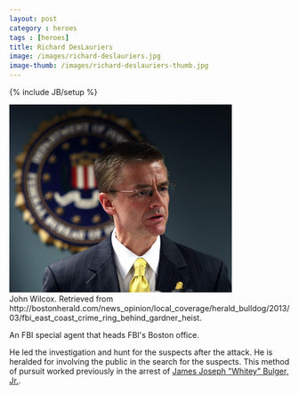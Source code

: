 ```yaml
---
layout: post
category : heroes
tags : [heroes]
title: Richard DesLauriers
image: /images/richard-deslauriers.jpg
image-thumb: /images/richard-deslauriers-thumb.jpg
---
```

{% include JB/setup %}

<img src="/images/richard-deslauriers.jpg" alt="Image of Richard DesLauriers">
<div class="citation">John Wilcox.  Retrieved from http://bostonherald.com/news_opinion/local_coverage/herald_bulldog/2013/03/fbi_east_coast_crime_ring_behind_gardner_heist.</div>

An FBI special agent that heads FBI's Boston office.

He led the investigation and hunt for the suspects after the attack.  He is heralded for
involving the public in the search for the suspects.  This method of pursuit worked previously
in the arrest of [James Joseph "Whitey" Bulger, Jr.](http://en.wikipedia.org/wiki/Whitey_Bulger).

